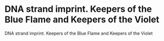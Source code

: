 # DNA strand imprint. Keepers of the Blue Flame and Keepers of the Violet

DNA strand imprint. Keepers of the Blue Flame and Keepers of the Violet